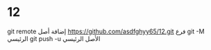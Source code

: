 # 12
git remote إضافة أصل https://github.com/asdfghyy65/12.git
فرع git -M الرئيسي
git push -u الأصل الرئيسي
